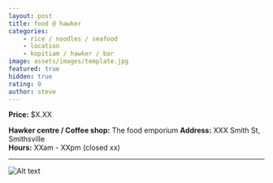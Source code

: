 ```yaml
---
layout: post
title: food @ hawker
categories: 
    - rice / noodles / seafood
    - location
    - kopitiam / hawker / bar
image: assets/images/template.jpg
featured: true
hidden: true
rating: 0
author: steve
---
```



**Price:** $X.XX  

**Hawker centre / Coffee shop:** The food emporium
**Address:** XXX Smith St, Smithsville  
**Hours:** XXam - XXpm (closed xx)  

***  

![Alt text](/assets/images/image.jpg "alt text")